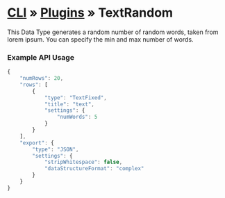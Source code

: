 # [CLI](../../../../../cli/README.md) &raquo; [Plugins](../../../../../cli/PLUGINS.md) &raquo; TextRandom

This Data Type generates a random number of random words, taken from lorem ipsum. You can specify the min and max
number of words. 


### Example API Usage

```javascript
{
    "numRows": 20,
    "rows": [
        {
            "type": "TextFixed",
            "title": "text",
            "settings": {
                "numWords": 5 
            }
        }
    ],
    "export": {
        "type": "JSON",
        "settings": {
            "stripWhitespace": false,
            "dataStructureFormat": "complex"
        }
    }
}
```
